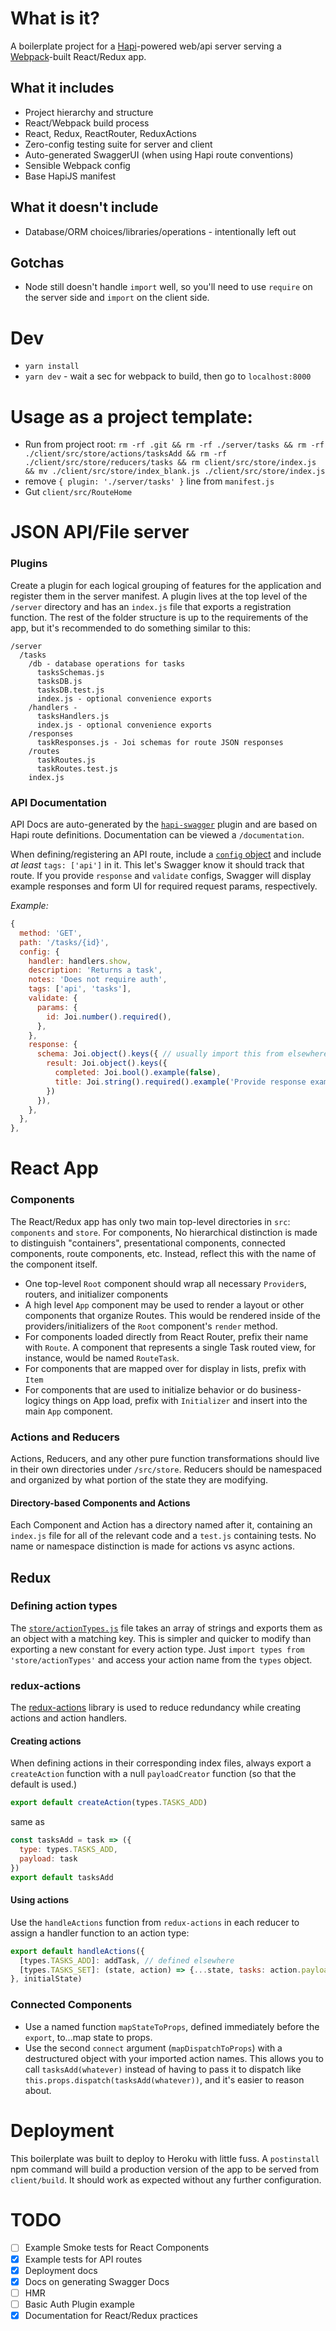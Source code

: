 # What is it?
A boilerplate project for a [Hapi](http://hapijs.com)-powered web/api server serving a [Webpack](http://webpack.js.org)-built React/Redux app.

## What it includes
* Project hierarchy and structure
* React/Webpack build process
* React, Redux, ReactRouter, ReduxActions
* Zero-config testing suite for server and client
* Auto-generated SwaggerUI (when using Hapi route conventions)
* Sensible Webpack config
* Base HapiJS manifest

## What it doesn't include
* Database/ORM choices/libraries/operations - intentionally left out

## Gotchas
* Node still doesn't handle `import` well, so you'll need to use `require` on the server side and `import` on the client side.

# Dev
* `yarn install`
* `yarn dev` - wait a sec for webpack to build, then go to `localhost:8000`

# Usage as a project template:
* Run from project root: `rm -rf .git && rm -rf ./server/tasks && rm -rf ./client/src/store/actions/tasksAdd && rm -rf ./client/src/store/reducers/tasks && rm client/src/store/index.js && mv ./client/src/store/index_blank.js ./client/src/store/index.js`
* remove `{ plugin: './server/tasks' }` line from `manifest.js`
* Gut `client/src/RouteHome`

# JSON API/File server

### Plugins
Create a plugin for each logical grouping of features for the application and register them in the server manifest. A plugin lives at the top level of the `/server` directory and has an `index.js` file that exports a registration function. The rest of the folder structure is up to the requirements of the app, but it's recommended to do something similar to this:

```
/server
  /tasks
    /db - database operations for tasks
      tasksSchemas.js
      tasksDB.js
      tasksDB.test.js
      index.js - optional convenience exports
    /handlers -
      tasksHandlers.js
      index.js - optional convenience exports
    /responses
      taskResponses.js - Joi schemas for route JSON responses
    /routes
      taskRoutes.js
      taskRoutes.test.js
    index.js
```

### API Documentation
API Docs are auto-generated by the [`hapi-swagger`](https://github.com/glennjones/hapi-swagger) plugin and are based on Hapi route definitions. Documentation can be viewed a `/documentation`.

When defining/registering an API route, include a [`config` object](https://hapijs.com/api#route-configuration) and include _at least_ `tags: ['api']` in it. This let's Swagger know it should track that route. If you provide `response` and `validate` configs, Swagger will display example responses and form UI for required request params, respectively.

*Example:*
```js
{
  method: 'GET',
  path: '/tasks/{id}',
  config: {
    handler: handlers.show,
    description: 'Returns a task',
    notes: 'Does not require auth',
    tags: ['api', 'tasks'],
    validate: {
      params: {
        id: Joi.number().required(),
      },
    },
    response: {
      schema: Joi.object().keys({ // usually import this from elsewhere
        result: Joi.object().keys({
          completed: Joi.bool().example(false),
          title: Joi.string().required().example('Provide response example'),
        })
      }),
    },
  },
},
```

# React App

### Components
The React/Redux app has only two main top-level directories in `src`: `components` and `store`. For components, No hierarchical distinction is made to distinguish "containers", presentational components, connected components, route components, etc. Instead, reflect this with the name of the component itself.

* One top-level `Root` component should wrap all necessary `Provider`s, routers, and initializer components
* A high level `App` component may be used to render a layout or other components that organize Routes. This would be rendered inside of the providers/initializers of the `Root` component's `render` method.
* For components loaded directly from React Router, prefix their name with `Route`. A component that represents a single Task routed view, for instance, would be named `RouteTask`.
* For components that are mapped over for display in lists, prefix with `Item`
* For components that are used to initialize behavior or do business-logicy things on App load, prefix with `Initializer` and insert into the main `App` component.

### Actions and Reducers
Actions, Reducers, and any other pure function transformations should live in their own directories under `/src/store`. Reducers should be namespaced and organized by what portion of the state they are modifying.

#### Directory-based Components and Actions
Each Component and Action has a directory named after it, containing an `index.js` file for all of the relevant code and a `test.js` containing tests. No name or namespace distinction is made for actions vs async actions.

## Redux
### Defining action types
The [`store/actionTypes.js`](./client/src/store/actionTypes.js) file takes an array of strings and exports them as an object with a matching key. This is simpler and quicker to modify than exporting a new constant for every action type. Just `import types from 'store/actionTypes'` and access your action name from the `types` object.

### redux-actions
The [redux-actions](https://github.com/acdlite/redux-actions) library is used to reduce redundancy while creating actions and action handlers.

#### Creating actions
When defining actions in their corresponding index files, always export a `createAction` function with a null `payloadCreator` function (so that the default is used.)

```js
export default createAction(types.TASKS_ADD)
```
same as
```js
const tasksAdd = task => ({
  type: types.TASKS_ADD,
  payload: task
})
export default tasksAdd
```

#### Using actions
Use the `handleActions` function from `redux-actions` in each reducer to assign a handler function to an action type:

```js
export default handleActions({
  [types.TASKS_ADD]: addTask, // defined elsewhere
  [types.TASKS_SET]: (state, action) => {...state, tasks: action.payload},
}, initialState)
```

### Connected Components
* Use a named function `mapStateToProps`, defined immediately before the `export`, to...map state to props.
* Use the second `connect` argument (`mapDispatchToProps`) with a destructured object with your imported action names. This allows you to call `tasksAdd(whatever)` instead of having to pass it to dispatch like `this.props.dispatch(tasksAdd(whatever))`, and it's easier to reason about.

# Deployment
This boilerplate was built to deploy to Heroku with little fuss. A `postinstall` npm command will build a production version of the app to be served from `client/build`. It should work as expected without any further configuration.

# TODO
* [ ] Example Smoke tests for React Components
* [x] Example tests for API routes
* [x] Deployment docs
* [x] Docs on generating Swagger Docs
* [ ] HMR
* [ ] Basic Auth Plugin example
* [x] Documentation for React/Redux practices
